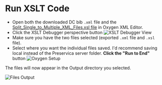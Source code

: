 # Run XSLT Code

* Open both the downloaded DC bib `.xml` file and the [Split\_Single\_to\_Multiple\_XML\_Files.xsl file](../Split\_Single\_to\_Multiple\_XML\_Files.xsl) in Oxygen XML Editor.
* Click the XSLT Debugger perspective button
![XSLT Debugger View](../help\_files/Rename\_XSLT\_Debugger.png)
* Make sure you have the two files selected (exported `.xml` file and `.xsl` file).
* Select where you want the individual files saved. I'd recommend saving local instead of the Preservica server folder. **Click the "Run to End"** button ![Oxygen Setup](../help\_files/XSTL\_Setup2.png)

The files will now appear in the Output directory you selected.

![Files Output](../help\_files/XSL\_Output\_Folder.png)
